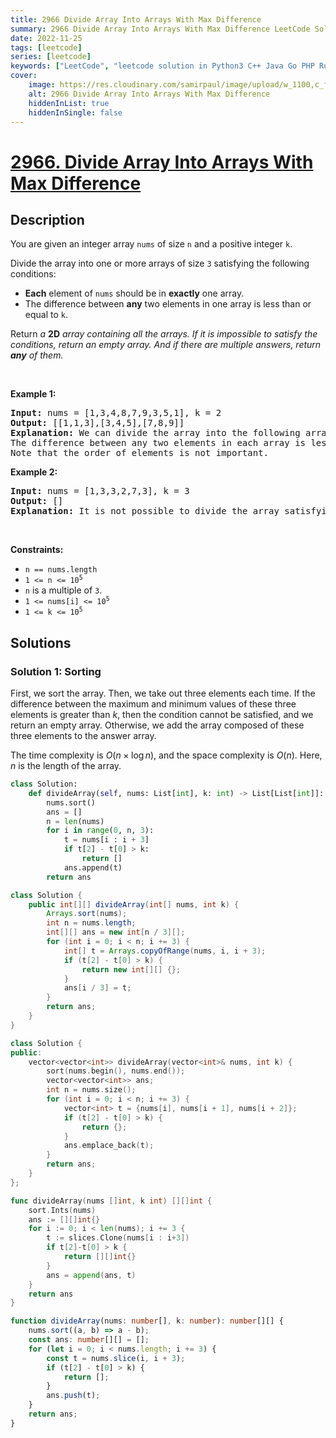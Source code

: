```yaml
---
title: 2966 Divide Array Into Arrays With Max Difference
summary: 2966 Divide Array Into Arrays With Max Difference LeetCode Solution Explained
date: 2022-11-25
tags: [leetcode]
series: [leetcode]
keywords: ["LeetCode", "leetcode solution in Python3 C++ Java Go PHP Ruby Swift TypeScript Rust C# JavaScript C", "2966 Divide Array Into Arrays With Max Difference LeetCode Solution Explained in all languages"]
cover:
    image: https://res.cloudinary.com/samirpaul/image/upload/w_1100,c_fit,co_rgb:FFFFFF,l_text:Arial_75_bold:2966 Divide Array Into Arrays With Max Difference - Solution Explained/problem-solving.webp
    alt: 2966 Divide Array Into Arrays With Max Difference
    hiddenInList: true
    hiddenInSingle: false
---
```



# [2966. Divide Array Into Arrays With Max Difference](https://leetcode.com/problems/divide-array-into-arrays-with-max-difference)


## Description

<p>You are given an integer array <code>nums</code> of size <code>n</code> and a positive integer <code>k</code>.</p>

<p>Divide the array into one or more arrays of size <code>3</code> satisfying the following conditions:</p>

<ul>
	<li><strong>Each</strong> element of <code>nums</code> should be in <strong>exactly</strong> one array.</li>
	<li>The difference between <strong>any</strong> two elements in one array is less than or equal to <code>k</code>.</li>
</ul>

<p>Return <em>a </em><strong>2D</strong><em> array containing all the arrays. If it is impossible to satisfy the conditions, return an empty array. And if there are multiple answers, return <strong>any</strong> of them.</em></p>

<p>&nbsp;</p>
<p><strong class="example">Example 1:</strong></p>

<pre>
<strong>Input:</strong> nums = [1,3,4,8,7,9,3,5,1], k = 2
<strong>Output:</strong> [[1,1,3],[3,4,5],[7,8,9]]
<strong>Explanation:</strong> We can divide the array into the following arrays: [1,1,3], [3,4,5] and [7,8,9].
The difference between any two elements in each array is less than or equal to 2.
Note that the order of elements is not important.
</pre>

<p><strong class="example">Example 2:</strong></p>

<pre>
<strong>Input:</strong> nums = [1,3,3,2,7,3], k = 3
<strong>Output:</strong> []
<strong>Explanation:</strong> It is not possible to divide the array satisfying all the conditions.
</pre>

<p>&nbsp;</p>
<p><strong>Constraints:</strong></p>

<ul>
	<li><code>n == nums.length</code></li>
	<li><code>1 &lt;= n &lt;= 10<sup>5</sup></code></li>
	<li><code>n</code> is a multiple of <code>3</code>.</li>
	<li><code>1 &lt;= nums[i] &lt;= 10<sup>5</sup></code></li>
	<li><code>1 &lt;= k &lt;= 10<sup>5</sup></code></li>
</ul>

## Solutions

### Solution 1: Sorting

First, we sort the array. Then, we take out three elements each time. If the difference between the maximum and minimum values of these three elements is greater than $k$, then the condition cannot be satisfied, and we return an empty array. Otherwise, we add the array composed of these three elements to the answer array.

The time complexity is $O(n \times \log n)$, and the space complexity is $O(n)$. Here, $n$ is the length of the array.

<!-- tabs:start -->

```python
class Solution:
    def divideArray(self, nums: List[int], k: int) -> List[List[int]]:
        nums.sort()
        ans = []
        n = len(nums)
        for i in range(0, n, 3):
            t = nums[i : i + 3]
            if t[2] - t[0] > k:
                return []
            ans.append(t)
        return ans
```

```java
class Solution {
    public int[][] divideArray(int[] nums, int k) {
        Arrays.sort(nums);
        int n = nums.length;
        int[][] ans = new int[n / 3][];
        for (int i = 0; i < n; i += 3) {
            int[] t = Arrays.copyOfRange(nums, i, i + 3);
            if (t[2] - t[0] > k) {
                return new int[][] {};
            }
            ans[i / 3] = t;
        }
        return ans;
    }
}
```

```cpp
class Solution {
public:
    vector<vector<int>> divideArray(vector<int>& nums, int k) {
        sort(nums.begin(), nums.end());
        vector<vector<int>> ans;
        int n = nums.size();
        for (int i = 0; i < n; i += 3) {
            vector<int> t = {nums[i], nums[i + 1], nums[i + 2]};
            if (t[2] - t[0] > k) {
                return {};
            }
            ans.emplace_back(t);
        }
        return ans;
    }
};
```

```go
func divideArray(nums []int, k int) [][]int {
	sort.Ints(nums)
	ans := [][]int{}
	for i := 0; i < len(nums); i += 3 {
		t := slices.Clone(nums[i : i+3])
		if t[2]-t[0] > k {
			return [][]int{}
		}
		ans = append(ans, t)
	}
	return ans
}
```

```ts
function divideArray(nums: number[], k: number): number[][] {
    nums.sort((a, b) => a - b);
    const ans: number[][] = [];
    for (let i = 0; i < nums.length; i += 3) {
        const t = nums.slice(i, i + 3);
        if (t[2] - t[0] > k) {
            return [];
        }
        ans.push(t);
    }
    return ans;
}
```

<!-- tabs:end -->

<!-- end -->

